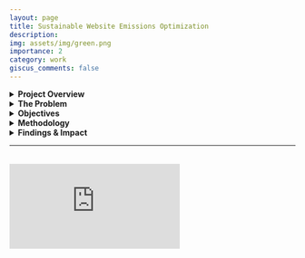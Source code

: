 ```yaml
---
layout: page
title: Sustainable Website Emissions Optimization
description:
img: assets/img/green.png
importance: 2
category: work
giscus_comments: false
---
```


<details>
  <summary><strong>Project Overview</strong></summary>
  <p>In this project, we partnered with <span style="color:#b509ac;">Wagtail</span> to investigate the <span style="color:#b509ac;">environmental impact</span> of websites and identify actionable ways to reduce their <span style="color:#b509ac;">carbon footprint</span>. Our focus was on understanding <span style="color:#b509ac;">internet-related CO₂ emissions</span>, evaluating <span style="color:#b509ac;">key drivers</span> of those emissions, and proposing <span style="color:#b509ac;">sustainable web development practices</span>. The client, <span style="color:#b509ac;">Wagtail</span> (a <span style="color:#b509ac;">CMS platform</span>), sought to understand how <span style="color:#b509ac;">design choices</span> and <span style="color:#b509ac;">hosting decisions</span> influence <span style="color:#b509ac;">sustainability</span>.</p>
</details>

<details>
  <summary><strong>The Problem</strong></summary>
  <ul>
    <li>The <span style="color:#b509ac;">internet</span> contributes <span style="color:#b509ac;">3.7%</span> of global <span style="color:#b509ac;">CO₂ emissions</span>, projected to grow to <span style="color:#b509ac;">14%</span> by 2040.</li>
    <li>Each <span style="color:#b509ac;">web page load</span> can produce between <span style="color:#b509ac;">2.79g</span> and <span style="color:#b509ac;">7.26g</span> of <span style="color:#b509ac;">CO₂</span> depending on <span style="color:#b509ac;">infrastructure</span> and <span style="color:#b509ac;">design</span>.</li>
    <li><span style="color:#b509ac;">WordPress</span>, which powers over <span style="color:#b509ac;">60%</span> of websites, has massive potential for <span style="color:#b509ac;">carbon reduction</span> through <span style="color:#b509ac;">sustainable practices</span>.</li>
  </ul>
</details>

<details>
  <summary><strong>Objectives</strong></summary>
  <ul>
    <li>Quantify the <span style="color:#b509ac;">carbon emissions</span> produced by websites.</li>
    <li>Identify which <span style="color:#b509ac;">website features</span> most significantly contribute to emissions.</li>
    <li>Model how emissions could be reduced through <span style="color:#b509ac;">design</span> and <span style="color:#b509ac;">infrastructure improvements</span>.</li>
    <li>Evaluate <span style="color:#b509ac;">economic</span> and <span style="color:#b509ac;">societal benefits</span> from these improvements.</li>
  </ul>
</details>

<details>
  <summary><strong>Methodology</strong></summary>
  <ul>
    <li>Used <span style="color:#b509ac;">Ecograder</span>, an industry-standard tool, to score websites based on <span style="color:#b509ac;">sustainability metrics</span> (e.g., file size, green hosting, caching, image optimization).</li>
    <li>Collected data across <span style="color:#b509ac;">100 websites</span> representing <span style="color:#b509ac;">21 major industries</span> to ensure a representative sample.</li>
    <li>Built a <span style="color:#b509ac;">multiple linear regression model</span> to assess which features most strongly predicted <span style="color:#b509ac;">Ecograder scores</span> and emissions.</li>
  </ul>
</details>

<details>
  <summary><strong>Findings & Impact</strong></summary>

  <p><u>Top predictors of emissions:</u></p>
  <ul>
    <li><span style="color:#b509ac;">File Size (0.47)</span> – image size, unused code</li>
    <li><span style="color:#b509ac;">Green Hosting (18)</span> – renewable-powered servers</li>
    <li><span style="color:#b509ac;">Web Design (0.23)</span> – cache policy, rendering</li>
  </ul>

  <p><u>Impact per 1-point Ecograder score increase:</u></p>
  <ul>
    <li><span style="color:#b509ac;">1.114g CO₂</span> per page load</li>
  </ul>

  <p><u>If applied across all WordPress sites:</u></p>
  <ul>
    <li><span style="color:#b509ac;">368.4 million tons</span> of CO₂ could be eliminated</li>
    <li>Equivalent to a <span style="color:#b509ac;">27.1%</span> cut in total internet emissions</li>
    <li>Results in a <span style="color:#b509ac;">1%</span> reduction in global emissions</li>
    <li>Estimated <span style="color:#b509ac;">$18.79 billion</span> in societal cost savings (based on U.S. government's <span style="color:#b509ac;">$51/ton</span> social cost of carbon).</li>
  </ul>
</details>







--- 
<div class="embed-responsive embed-responsive-16by9" style="margin-top: 2rem; margin-bottom: 2rem;">
  <iframe class="embed-responsive-item" src="https://docs.google.com/presentation/d/e/2PACX-1vSuXjgUUThDGwaSD-WoqvxrI0w-OEPHrj0y6RRxCG2JQdnnOmG0gaOYxLyuSusYWlAVGpaWFZINHuY9/pubembed?start=false&loop=false&delayms=3000" frameborder="0" allowfullscreen="true" mozallowfullscreen="true" webkitallowfullscreen="true"></iframe>
</div>
